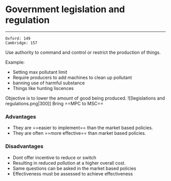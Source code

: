 # Government legislation and regulation
---
```ad-res
Oxford: 149
Cambridge: 157
```
Use authority to command and control or restrict the production of things.

Example:
 - Setting max pollutant limit
 - Require producers to add machines to clean up pollutant
 - banning use of harmful substance
 - Things like hunting liscences

Objective is to lower the amount of good being produced.
![[legislations and regulations.png|300]]
Bring ==MPC to MSC==

### Advantages
- They are ==easier to implement== than the market based policies.
- They are often ==more effective== than market based policies.

### Disadvantages
- Dont offer incentive to reduce or switch
- Resulting in reduced pollution at a higher overall cost.
- Same questions can be asked in the market based policies
- Effectiveness must be assessed to achieve effectiveness

